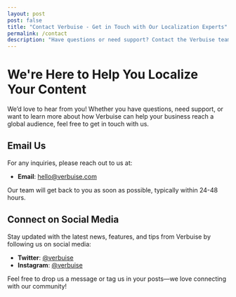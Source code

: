```yaml
---
layout: post
post: false
title: "Contact Verbuise - Get in Touch with Our Localization Experts"
permalink: /contact
description: "Have questions or need support? Contact the Verbuise team today and let us help you with your localization needs. We're here to support your global growth."
---
```


# We're Here to Help You Localize Your Content

We’d love to hear from you! Whether you have questions, need support, or want to learn more about how Verbuise can help your business reach a global audience, feel free to get in touch with us.

## Email Us
For any inquiries, please reach out to us at:
- **Email**: [hello@verbuise.com](mailto:hello@verbuise.com)

Our team will get back to you as soon as possible, typically within 24-48 hours.

## Connect on Social Media
Stay updated with the latest news, features, and tips from Verbuise by following us on social media:
- **Twitter**: [@verbuise](https://twitter.com/verbuise)
- **Instagram**: [@verbuise](https://instagram.com/verbuise)

Feel free to drop us a message or tag us in your posts—we love connecting with our community!
